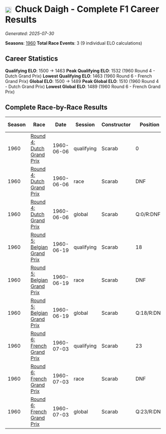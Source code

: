 # <img src="https://upload.wikimedia.org/wikipedia/commons/a/a4/Flag_of_the_United_States.svg" alt="United States" width="20" height="auto" style="vertical-align: middle; margin-right: 5px;" onerror="this.outerHTML='🇺🇸'; this.style.marginRight='5px';"/> Chuck Daigh - Complete F1 Career Results

*Generated: 2025-07-30*

**Seasons**: [1960](../results/1960-season-report.md)
**Total Race Events**: 3 (9 individual ELO calculations)

## Career Statistics

**Qualifying ELO**: 1500 → 1463
**Peak Qualifying ELO**: 1532 (1960 Round 4 - Dutch Grand Prix)
**Lowest Qualifying ELO**: 1463 (1960 Round 6 - French Grand Prix)
**Global ELO**: 1500 → 1489
**Peak Global ELO**: 1510 (1960 Round 4 - Dutch Grand Prix)
**Lowest Global ELO**: 1489 (1960 Round 6 - French Grand Prix)

## Complete Race-by-Race Results

| Season | Race | Date | Session | Constructor | Position | Starting ELO | ELO Change | Final ELO | Teammate |
|--------|------|------|---------|-------------|----------|--------------|------------|-----------|----------|
| 1960 | [Round 4: Dutch Grand Prix](../results/1960-season-report.md#round-4-dutch-grand-prix) | 1960-06-06 | qualifying | Scarab | 0 | 1500 | +32 | 1532 | <img src="https://upload.wikimedia.org/wikipedia/commons/a/a4/Flag_of_the_United_States.svg" alt="United States" width="20" height="auto" style="vertical-align: middle; margin-right: 5px;" onerror="this.outerHTML='🇺🇸'; this.style.marginRight='5px';"/> Lance Reventlow |
| 1960 | [Round 4: Dutch Grand Prix](../results/1960-season-report.md#round-4-dutch-grand-prix) | 1960-06-06 | race | Scarab | DNF | 1500 | N/A | 1500 | <img src="https://upload.wikimedia.org/wikipedia/commons/a/a4/Flag_of_the_United_States.svg" alt="United States" width="20" height="auto" style="vertical-align: middle; margin-right: 5px;" onerror="this.outerHTML='🇺🇸'; this.style.marginRight='5px';"/> Lance Reventlow |
| 1960 | [Round 4: Dutch Grand Prix](../results/1960-season-report.md#round-4-dutch-grand-prix) | 1960-06-06 | global | Scarab | Q:0/R:DNF | 1500 | +10 | 1510 | <img src="https://upload.wikimedia.org/wikipedia/commons/a/a4/Flag_of_the_United_States.svg" alt="United States" width="20" height="auto" style="vertical-align: middle; margin-right: 5px;" onerror="this.outerHTML='🇺🇸'; this.style.marginRight='5px';"/> Lance Reventlow |
| 1960 | [Round 5: Belgian Grand Prix](../results/1960-season-report.md#round-5-belgian-grand-prix) | 1960-06-19 | qualifying | Scarab | 18 | 1532 | -38 | 1494 | <img src="https://upload.wikimedia.org/wikipedia/commons/a/a4/Flag_of_the_United_States.svg" alt="United States" width="20" height="auto" style="vertical-align: middle; margin-right: 5px;" onerror="this.outerHTML='🇺🇸'; this.style.marginRight='5px';"/> Lance Reventlow |
| 1960 | [Round 5: Belgian Grand Prix](../results/1960-season-report.md#round-5-belgian-grand-prix) | 1960-06-19 | race | Scarab | DNF | 1500 | N/A | 1500 | <img src="https://upload.wikimedia.org/wikipedia/commons/a/a4/Flag_of_the_United_States.svg" alt="United States" width="20" height="auto" style="vertical-align: middle; margin-right: 5px;" onerror="this.outerHTML='🇺🇸'; this.style.marginRight='5px';"/> Lance Reventlow |
| 1960 | [Round 5: Belgian Grand Prix](../results/1960-season-report.md#round-5-belgian-grand-prix) | 1960-06-19 | global | Scarab | Q:18/R:DNF | 1510 | -11 | 1498 | <img src="https://upload.wikimedia.org/wikipedia/commons/a/a4/Flag_of_the_United_States.svg" alt="United States" width="20" height="auto" style="vertical-align: middle; margin-right: 5px;" onerror="this.outerHTML='🇺🇸'; this.style.marginRight='5px';"/> Lance Reventlow |
| 1960 | [Round 6: French Grand Prix](../results/1960-season-report.md#round-6-french-grand-prix) | 1960-07-03 | qualifying | Scarab | 23 | 1494 | -31 | 1463 | <img src="https://upload.wikimedia.org/wikipedia/commons/a/a4/Flag_of_the_United_States.svg" alt="United States" width="20" height="auto" style="vertical-align: middle; margin-right: 5px;" onerror="this.outerHTML='🇺🇸'; this.style.marginRight='5px';"/> Richie Ginther |
| 1960 | [Round 6: French Grand Prix](../results/1960-season-report.md#round-6-french-grand-prix) | 1960-07-03 | race | Scarab | DNF | 1500 | N/A | 1500 | <img src="https://upload.wikimedia.org/wikipedia/commons/a/a4/Flag_of_the_United_States.svg" alt="United States" width="20" height="auto" style="vertical-align: middle; margin-right: 5px;" onerror="this.outerHTML='🇺🇸'; this.style.marginRight='5px';"/> Richie Ginther |
| 1960 | [Round 6: French Grand Prix](../results/1960-season-report.md#round-6-french-grand-prix) | 1960-07-03 | global | Scarab | Q:23/R:DNF | 1498 | -9 | 1489 | <img src="https://upload.wikimedia.org/wikipedia/commons/a/a4/Flag_of_the_United_States.svg" alt="United States" width="20" height="auto" style="vertical-align: middle; margin-right: 5px;" onerror="this.outerHTML='🇺🇸'; this.style.marginRight='5px';"/> Richie Ginther |
